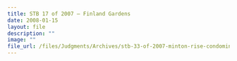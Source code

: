 ```yaml
---
title: STB 17 of 2007 – Finland Gardens
date: 2008-01-15
layout: file
description: ""
image: ""
file_url: /files/Judgments/Archives/stb-33-of-2007-minton-rise-condominium.pdf
---
```


